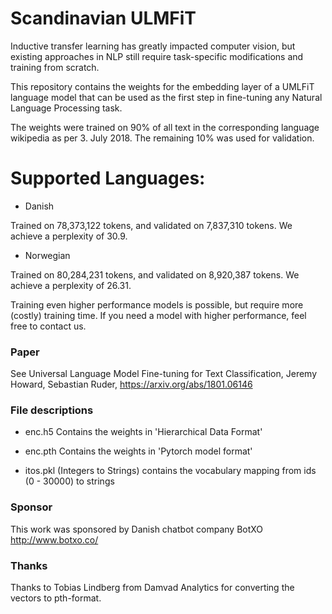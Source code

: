 # Scandinavian ULMFiT

Inductive transfer learning has greatly impacted computer vision, but existing approaches in NLP still require task-specific modifications and training from scratch.

This repository contains the weights for the embedding layer of a UMLFiT language model that can be used as the first step in fine-tuning any Natural Language Processing task.

The weights were trained on 90% of all text in the corresponding language wikipedia as per 3. July 2018. The remaining 10% was used for validation.

# Supported Languages:

- Danish

Trained on 78,373,122 tokens, and validated on 7,837,310 tokens. We achieve a perplexity of 30.9.

- Norwegian

Trained on 80,284,231 tokens, and validated on 8,920,387 tokens. We achieve a perplexity of 26.31.

Training even higher performance models is possible, but require more (costly) training time. If you need a model with higher performance, feel free to contact us.

### Paper

See Universal Language Model Fine-tuning for Text Classification, Jeremy Howard, Sebastian Ruder, https://arxiv.org/abs/1801.06146

### File descriptions

- enc.h5  Contains the weights in 'Hierarchical Data Format'

- enc.pth  Contains the weights in 'Pytorch model format'

- itos.pkl (Integers to Strings) contains the vocabulary mapping from ids (0 - 30000) to strings

### Sponsor

This work was sponsored by Danish chatbot company BotXO
http://www.botxo.co/

### Thanks 

Thanks to Tobias Lindberg from Damvad Analytics for converting the vectors to pth-format.
